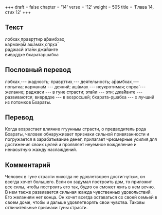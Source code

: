 +++
draft = false
chapter = '14'
verse = '12'
weight = 505
title = 'Глава 14, стих 12'
+++
## Текст

лобхах̣ правр̣ттир а̄рамбхах̣  
карман̣а̄м аш́амах̣ спр̣ха̄  
раджасй эта̄ни джа̄йанте  
вивр̣ддхе бхаратаршабха

## Пословный перевод

лобхах̣ --- жадность; правр̣ттих̣ --- деятельность; а̄рамбхах̣ --- попытка;
карман̣а̄м --- деяний; аш́амах̣ --- неукротимая; спр̣ха̄ --- желание; раджаси
--- в гуне страсти; эта̄ни --- эти; джа̄йанте --- развиваются; вивр̣ддхе
--- в возросшей; бхарата-р̣шабха --- о лучший из потомков Бхараты.

## Перевод

Когда возрастает влияние ггуунныы страсти, о предводитель рода Бхараты,
человек обнаруживает признаки сильной привязанности и погружается в
зарабатывание денег, прилагает чрезмерные усилия для достижения своих
целей и проявляет неуемное вожделение и ненасытную жажду наслаждений.

## Комментарий

Человек в гуне страсти никогда не удовлетворен достигнутым, он всегда
хочет большего. Если он задумал построить дом, то приложит все силы,
чтобы построить его так, будто он сможет жить в нем вечно. В нем также
развивается сильная жажда чувственных удовольствий. Его желаниям нет
конца. Он хочет всегда оставаться со своей семьей в своем доме, чтобы и
дальше удовлетворять свои чувства. Таковы отличительные признаки гуны
страсти.

